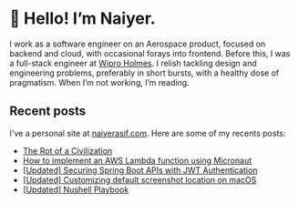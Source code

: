 # 👋 Hello! I’m Naiyer.

I work as a software engineer on an Aerospace product, focused on backend and cloud, with occasional forays into frontend. Before this, I was a full-stack engineer at [Wipro Holmes](https://www.wipro.com/holmes/). I relish tackling design and engineering problems, preferably in short bursts, with a healthy dose of pragmatism. When I’m not working, I’m reading.

## Recent posts

I've a personal site at [naiyerasif.com](https://www.naiyerasif.com). Here are some of my recents posts:

<!-- BLOG-POST-LIST:START -->
- [The Rot of a Civilization](https://naiyerasif.com/post/2025/07/30/the-rot-of-a-civilization/)
- [How to implement an AWS Lambda function using Micronaut](https://naiyerasif.com/post/2025/07/13/how-to-implement-an-aws-lambda-function-using-micronaut/)
- [[Updated] Securing Spring Boot APIs with JWT Authentication](https://naiyerasif.com/post/2020/04/10/securing-spring-boot-apis-with-jwt-authentication/)
- [[Updated] Customizing default screenshot location on macOS](https://naiyerasif.com/post/2023/11/25/customizing-default-screenshot-location-on-macos/)
- [[Updated] Nushell Playbook](https://naiyerasif.com/post/2022/07/23/nushell-playbook/)
<!-- BLOG-POST-LIST:END -->
